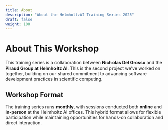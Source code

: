 ```yaml
---
title: About
description: "About the HelmholtzAI Training Series 2025"
draft: false
weight: 100
---
```


# About This Workshop

This training series is a collaboration between **Nicholas Del Grosso** and the **Piraud Group at Helmholtz AI**. This is the second project we've worked on together, building on our shared commitment to advancing software development practices in scientific computing.

## Workshop Format

The training series runs **monthly**, with sessions conducted both **online** and **in-person** at the Helmholtz AI offices. This hybrid format allows for flexible participation while maintaining opportunities for hands-on collaboration and direct interaction.
